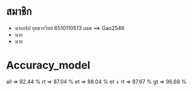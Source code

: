 # สมาชิก
- นายอธิป ยุทธวรวิทย์ 6510110513 use ==> Gao2546
- นาย
- นาย

# Accuracy_model
all     => 92.44 %
rt      => 87.04 %
et      => 88.04 %
et + rt => 87.67 %
gt      => 96.68 %